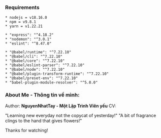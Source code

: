 ### Requirements

```
* nodejs = v18.16.0
* npm = v9.8.1
* yarn = v1.22.21

* "express": "^4.18.2"
* "nodemon": "^3.0.1"
* "eslint": "^8.47.0"

* "@babel/runtime": "^7.22.10"
* "@babel/cli": "^7.22.10"
* "@babel/core": "^7.22.10"
* "@babel/eslint-parser": "^7.22.10"
* "@babel/node": "^7.22.10"
* "@babel/plugin-transform-runtime": "^7.22.10"
* "@babel/preset-env": "^7.22.10"
* "babel-plugin-module-resolver": "^5.0.0"
```

### About Me - Thông tin về mình:

Author: **NguyenNhatTay - Một Lập Trình Viên yếu**
CV:

"Learning new everyday not the copycat of yesterday!"
"A bit of fragrance clings to the hand that gives flowers!"

Thanks for watching!
